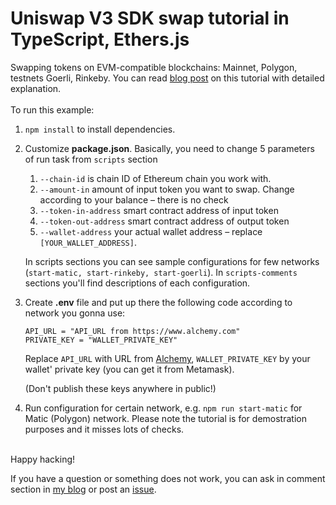 # Uniswap V3 SDK swap tutorial in TypeScript, Ethers.js
Swapping tokens on EVM-compatible blockchains: Mainnet, Polygon, testnets Goerli, Rinkeby. You can read [blog post](https://techgeorgii.com/uniswap-v3-sdk-tutorial) on this tutorial with detailed explanation.
\
\
To run this example:

1. `npm install` to install dependencies.
2. Customize **package.json**. Basically, you need to change 5 parameters of run task from `scripts` section
   1. `--chain-id`          is chain ID of Ethereum chain you work with.
   2. `--amount-in`         amount of input token you want to swap. Change according to your balance – there is no check
   3. `--token-in-address`  smart contract address of input token
   4. `--token-out-address` smart contract address of output token
   5. `--wallet-address`    your actual wallet address – replace `[YOUR_WALLET_ADDRESS]`.


   In scripts sections you can see sample configurations for few networks (`start-matic, start-rinkeby, start-goerli`). In `scripts-comments` sections you'll find descriptions of each configuration.
3. Create **.env** file and put up there the following code according to network you gonna use:

    ```
    API_URL = "API_URL from https://www.alchemy.com"
    PRIVATE_KEY = "WALLET_PRIVATE_KEY"
    ```

    Replace `API_URL` with URL from [Alchemy](https://www.alchemy.com), `WALLET_PRIVATE_KEY` by your wallet' private key (you can get it from Metamask).

    (Don't publish these keys anywhere in public!)

4. Run configuration for certain network, e.g. `npm run start-matic` for Matic (Polygon) network.
   Please note the tutorial is for demostration purposes and it misses lots of checks.


\
Happy hacking!

If you have a question or something does not work, you can ask in comment section in [my blog](https://techgeorgii.com/uniswap-v3-sdk-tutorial) or post an [issue](https://github.com/TechGeorgii/uniswap-v3-sdk-tutorial-ts/issues).
